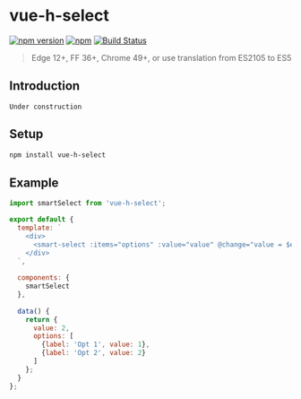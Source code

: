 # vue-h-select
[![npm version](https://badge.fury.io/js/vue-h-select.svg)](https://badge.fury.io/js/vue-h-select)
[![npm](https://img.shields.io/npm/l/express.svg)](http://opensource.org/licenses/MIT)
[![Build Status](https://travis-ci.org/zont/vue-h-select.svg?branch=master)](https://travis-ci.org/zont/vue-h-select)

> Edge 12+, FF 36+, Chrome 49+, or use translation from ES2105 to ES5

## Introduction

`Under construction`

## Setup
```bash
npm install vue-h-select
```

## Example
```javascript
import smartSelect from 'vue-h-select';

export default {
  template: `
    <div>
      <smart-select :items="options" :value="value" @change="value = $event">
    </div>
  `,
  
  components: {
    smartSelect
  },
  
  data() {
    return {
      value: 2,
      options: [
        {label: 'Opt 1', value: 1},
        {label: 'Opt 2', value: 2}
      ]
    };
  }
};
```